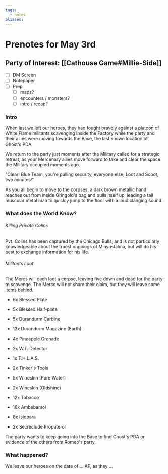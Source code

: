 ```yaml
---
tags:
  - notes
aliases:
---
```


# Prenotes for May 3rd
## Party of Interest: [[Cathouse Game#Millie-Side]]
- [ ] DM Screen
- [ ] Notepaper
- [ ] Prep
	- [ ] maps?
	- [ ] encounters / monsters?
	- [ ] intro / recap?

### Intro
When last we left our heroes, they had fought bravely against a platoon of White Flame militants scavenging inside the Factory while the party and their allies were moving towards the Base, the last known location of Ghost's PDA.

We return to the party just moments after the Military called for a strategic retreat, as your Mercenary allies move forward to take and clear the space the Military occupied moments ago.

"Clear! Blue Team, you're pulling security, everyone else; Loot and Scoot, two minutes!"

As you all begin to move to the corpses, a dark brown metallic hand reaches out from inside Gringold's bag and pulls itself up, leading a tall muscular metal man to quickly jump to the floor with a loud clanging sound.

### What does the World Know?
###### Killing Private Colins
Pvt. Colins has been captured by the Chicago Bulls, and is not particularly knowledgeable about the truest ongoings of Minyostalma, but will do his best to exchange information for his life.

###### Militants Loot
The Mercs will each loot a corpse, leaving five down and dead for the party to scavenge. The Mercs will not share their claim, but they will leave some items behind.

- 6x Blessed Plate
- 5x Blessed Half-plate
- 5x Durandurm Carbine
- 13x Durandurm Magazine (Earth)
- 4x Pineapple Grenade

- 2x W.T. Detector
- 1x T.H.L.A.S.
- 2x Tinker's Tools

- 5x Wineskin (Pure Water)
- 2x Wineskin (Oldshine)
- 12x Tobacco
- 16x Ambebamol
- 8x Isiopara
- 2x Secreclude Propaterol

The party wants to keep going into the Base to find Ghost's PDA or evidence of the others from Romeo's party.

### What happened?


We leave our heroes on the date of ... AF, as they ...